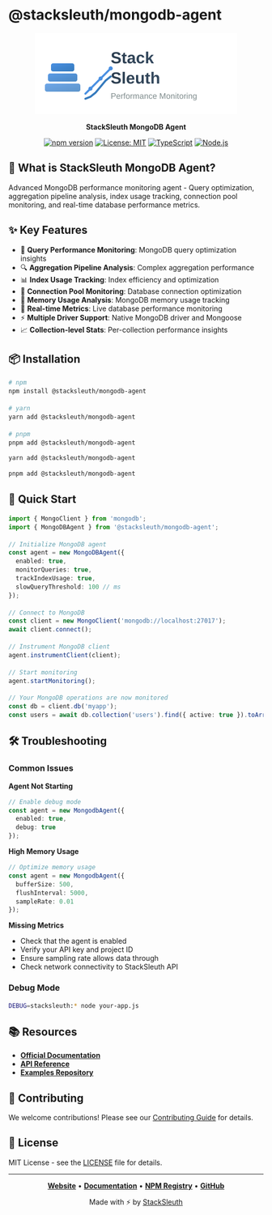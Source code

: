 # @stacksleuth/mongodb-agent

<div align="center">

![StackSleuth MongoDB Agent](../../assets/logo.svg)

**StackSleuth MongoDB Agent**

[![npm version](https://badge.fury.io/js/%40stacksleuth%2Fmongodb-agent.svg)](https://badge.fury.io/js/%40stacksleuth%2Fmongodb-agent)
[![License: MIT](https://img.shields.io/badge/License-MIT-yellow.svg)](https://opensource.org/licenses/MIT)
[![TypeScript](https://img.shields.io/badge/TypeScript-5.0+-blue.svg)](https://www.typescriptlang.org/)
[![Node.js](https://img.shields.io/badge/Node.js-18.0+-green.svg)](https://nodejs.org/)

</div>

## 🚀 What is StackSleuth MongoDB Agent?

Advanced MongoDB performance monitoring agent - Query optimization, aggregation pipeline analysis, index usage tracking, connection pool monitoring, and real-time database performance metrics.

## ✨ Key Features

- 🍃 **Query Performance Monitoring**: MongoDB query optimization insights
- 🔍 **Aggregation Pipeline Analysis**: Complex aggregation performance
- 📊 **Index Usage Tracking**: Index efficiency and optimization
- 🔗 **Connection Pool Monitoring**: Database connection optimization
- 💾 **Memory Usage Analysis**: MongoDB memory usage tracking
- 🔄 **Real-time Metrics**: Live database performance monitoring
- ⚡ **Multiple Driver Support**: Native MongoDB driver and Mongoose
- 📈 **Collection-level Stats**: Per-collection performance insights

## 📦 Installation

```bash
# npm
npm install @stacksleuth/mongodb-agent

# yarn
yarn add @stacksleuth/mongodb-agent

# pnpm
pnpm add @stacksleuth/mongodb-agent
```

```bash
yarn add @stacksleuth/mongodb-agent
```

```bash
pnpm add @stacksleuth/mongodb-agent
```

## 🏁 Quick Start

```typescript
import { MongoClient } from 'mongodb';
import { MongoDBAgent } from '@stacksleuth/mongodb-agent';

// Initialize MongoDB agent
const agent = new MongoDBAgent({
  enabled: true,
  monitorQueries: true,
  trackIndexUsage: true,
  slowQueryThreshold: 100 // ms
});

// Connect to MongoDB
const client = new MongoClient('mongodb://localhost:27017');
await client.connect();

// Instrument MongoDB client
agent.instrumentClient(client);

// Start monitoring
agent.startMonitoring();

// Your MongoDB operations are now monitored
const db = client.db('myapp');
const users = await db.collection('users').find({ active: true }).toArray();
```


## 🛠️ Troubleshooting

### Common Issues

**Agent Not Starting**
```typescript
// Enable debug mode
const agent = new MongodbAgent({
  enabled: true,
  debug: true
});
```

**High Memory Usage**
```typescript
// Optimize memory usage
const agent = new MongodbAgent({
  bufferSize: 500,
  flushInterval: 5000,
  sampleRate: 0.01
});
```

**Missing Metrics**
- Check that the agent is enabled
- Verify your API key and project ID
- Ensure sampling rate allows data through
- Check network connectivity to StackSleuth API

### Debug Mode

```bash
DEBUG=stacksleuth:* node your-app.js
```

## 📚 Resources

- **[Official Documentation](https://github.com/Jack-GitHub12/StackSleuth#readme)**
- **[API Reference](https://github.com/Jack-GitHub12/StackSleuth/blob/main/docs/mongodb-agent.md)**
- **[Examples Repository](https://github.com/Jack-GitHub12/StackSleuth/tree/main/examples/mongodb-agent)**

## 🤝 Contributing

We welcome contributions! Please see our [Contributing Guide](https://github.com/Jack-GitHub12/StackSleuth/blob/main/CONTRIBUTING.md) for details.

## 📄 License

MIT License - see the [LICENSE](https://github.com/Jack-GitHub12/StackSleuth/blob/main/LICENSE) file for details.

---

<div align="center">

**[Website](https://github.com/Jack-GitHub12/StackSleuth)** • 
**[Documentation](https://github.com/Jack-GitHub12/StackSleuth#readme)** • 
**[NPM Registry](https://www.npmjs.com/package/@stacksleuth/mongodb-agent)** • 
**[GitHub](https://github.com/Jack-GitHub12/StackSleuth)**

Made with ⚡ by [StackSleuth](https://github.com/Jack-GitHub12/StackSleuth)

</div> 